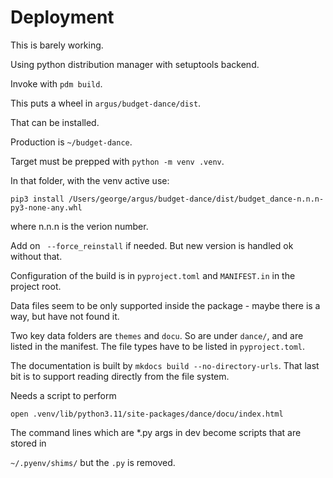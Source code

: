 # Deployment

This is barely working.

Using python distribution manager with setuptools backend.

Invoke with `pdm build`.

This puts a wheel in `argus/budget-dance/dist`.

That can be installed.  

Production is `~/budget-dance`.

Target must be prepped with `python -m venv .venv`.

In that folder, with the venv active use:

`pip3 install /Users/george/argus/budget-dance/dist/budget_dance-n.n.n-py3-none-any.whl`

where n.n.n is the verion number.

Add on ` --force_reinstall` if needed.  But new version is handled ok without that.

Configuration of the build is in `pyproject.toml` and `MANIFEST.in` in the project root. 

Data files seem to be only supported inside the package - maybe there is a way, but have not found it.

Two key data folders are `themes` and `docu`.  So are under `dance/`, and are listed in the manifest.  The file types have to be listed in `pyproject.toml`.

The documentation is built by `mkdocs build --no-directory-urls`.  That last bit is to support reading directly from the file system.

Needs a script to perform

`open .venv/lib/python3.11/site-packages/dance/docu/index.html`

The command lines which are *.py args in dev become scripts that are stored in

`~/.pyenv/shims/` but the `.py` is removed.





